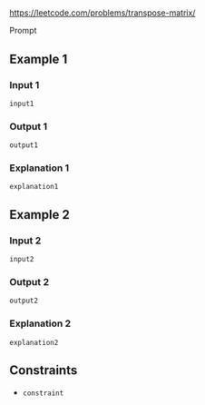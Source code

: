 #

<https://leetcode.com/problems/transpose-matrix/>

Prompt

## Example 1

### Input 1

    input1

### Output 1

    output1

### Explanation 1

    explanation1

## Example 2

### Input 2

    input2

### Output 2

    output2

### Explanation 2

    explanation2

## Constraints

- `constraint`
